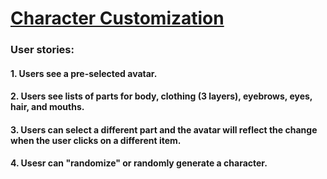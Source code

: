 # [Character Customization](https://character-customize-game.netlify.app/)

 

### User stories:
#### 1. Users see a pre-selected avatar.
#### 2. Users see lists of parts for body, clothing (3 layers), eyebrows, eyes, hair, and mouths.
#### 3. Users can select a different part and the avatar will reflect the change when the user clicks on a different item.
#### 4. Usesr can "randomize" or randomly generate a character.
